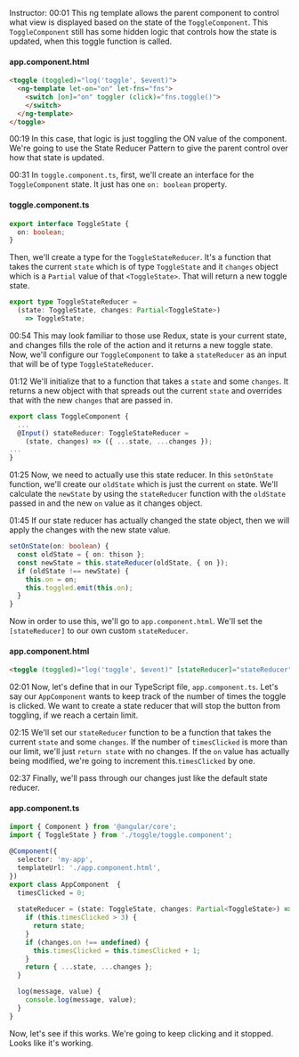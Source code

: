 Instructor: 00:01 This ng template allows the parent component to control what view is displayed based on the state of the `ToggleComponent`. This `ToggleComponent` still has some hidden logic that controls how the state is updated, when this toggle function is called.

#### app.component.html
```html
<toggle (toggled)="log('toggle', $event)">
  <ng-template let-on="on" let-fns="fns">
    <switch [on]="on" toggler (click)="fns.toggle()">
    </switch>
  </ng-template>
</toggle>
```

00:19 In this case, that logic is just toggling the ON value of the component. We're going to use the State Reducer Pattern to give the parent control over how that state is updated.

00:31 In `toggle.component.ts`, first, we'll create an interface for the `ToggleComponent` state. It just has one `on: boolean` property. 

#### toggle.component.ts
```ts
export interface ToggleState {
  on: boolean;
}
```

Then, we'll create a type for the `ToggleStateReducer`. It's a function that takes the current `state` which is of type `ToggleState` and it `changes` object which is a `Partial` value of that `<ToggleState>`. That will return a new toggle state.

```ts
export type ToggleStateReducer = 
  (state: ToggleState, changes: Partial<ToggleState>)
    => ToggleState;
```

00:54 This may look familiar to those use Redux, state is your current state, and changes fills the role of the action and it returns a new toggle state. Now, we'll configure our `ToggleComponent` to take a `stateReducer` as an input that will be of type `ToggleStateReducer`.

01:12 We'll initialize that to a function that takes a `state` and some `changes`. It returns a new object with that spreads out the current `state` and overrides that with the new `changes` that are passed in.

```ts
export class ToggleComponent {
  ...
  @Input() stateReducer: ToggleStateReducer = 
    (state, changes) => ({ ...state, ...changes });
...
}
```

01:25 Now, we need to actually use this state reducer. In this `setOnState` function, we'll create our `oldState` which is just the current `on` state. We'll calculate the `newState` by using the `stateReducer` function with the `oldState` passed in and the new `on` value as it changes object.

01:45 If our state reducer has actually changed the state object, then we will apply the changes with the new state value. 

```ts
setOnState(on: boolean) {
  const oldState = { on: thison };
  const newState = this.stateReducer(oldState, { on });
  if (oldState !== newState) {
    this.on = on;
    this.toggled.emit(this.on);
  }
}
```

Now in order to use this, we'll go to `app.component.html`. We'll set the `[stateReducer]` to our own custom `stateReducer`.

#### app.component.html
```html
<toggle (toggled)="log('toggle', $event)" [stateReducer]="stateReducer">
```

02:01 Now, let's define that in our TypeScript file, `app.component.ts`. Let's say our `AppComponent` wants to keep track of the number of times the toggle is clicked. We want to create a state reducer that will stop the button from toggling, if we reach a certain limit.

02:15 We'll set our `stateReducer` function to be a function that takes the current `state` and some `changes`. If the number of `timesClicked` is more than our limit, we'll just `return state` with no changes. If the `on` value has actually being modified, we're going to increment this.`timesClicked` by one.

02:37 Finally, we'll pass through our changes just like the default state reducer. 

#### app.component.ts
```ts
import { Component } from '@angular/core';
import { ToggleState } from './toggle/toggle.component';

@Component({
  selector: 'my-app',
  templateUrl: './app.component.html',
})
export class AppComponent  {
  timesClicked = 0;
  
  stateReducer = (state: ToggleState, changes: Partial<ToggleState>) => {
    if (this.timesClicked > 3) {
      return state;
    }
    if (changes.on !== undefined) {
      this.timesClicked = this.timesClicked + 1;
    }
    return { ...state, ...changes };
  }

  log(message, value) {
    console.log(message, value);
  }
}
```

Now, let's see if this works. We're going to keep clicking and it stopped. Looks like it's working.